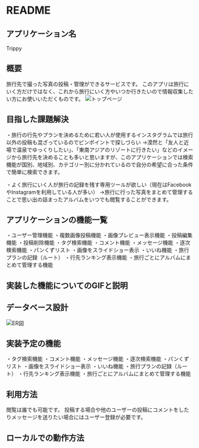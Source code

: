 # README

## アプリケーション名
Trippy

## 概要
旅行先で撮った写真の投稿・管理ができるサービスです。
このアプリは旅行にいく方だけではなく、これから旅行にいく方やいつか行きたいので情報収集したい方にお使いいただくものです。
![トップページ](images/top.jpg)

## 目指した課題解決
・旅行の行先やプランを決めるために若い人が使用するインスタグラムでは旅行以外の投稿も混ざっているのでピンポイントで探しづらい
→漠然と「友人と近場で温泉でゆっくりしたい」、「東南アジアのリゾートに行きたい」などのイメージから旅行先を決めることも多いと思いますが、このアプリケーションでは検索機能が国別、地域別、カテゴリー別に分かれているので自分の希望に合った条件で簡単に検索できます。

・よく旅行にいく人が旅行の記録を残す専用ツールが欲しい（現在はFacebookやInstagramを利用している人が多い）
→旅行に行った写真をまとめて管理することで思い出の詰まったアルバムをいつでも閲覧することができます。

## アプリケーションの機能一覧
・ユーザー管理機能
・複数画像投稿機能
・画像プレビュー表示機能
・投稿編集機能
・投稿削除機能
・タグ検索機能
・コメント機能
・メッセージ機能
・逐次検索機能
・パンくずリスト
・画像をスライドショー表示
・いいね機能
・旅行プランの記録（ルート）
・行先ランキング表示機能
・旅行ごとにアルバムにまとめて管理する機能

## 実装した機能についてのGIFと説明

## データベース設計
![ER図](images/database.png)

## 実装予定の機能
・タグ検索機能
・コメント機能
・メッセージ機能
・逐次検索機能
・パンくずリスト
・画像をスライドショー表示
・いいね機能
・旅行プランの記録（ルート）
・行先ランキング表示機能
・旅行ごとにアルバムにまとめて管理する機能

## 利用方法
閲覧は誰でも可能です。
投稿する場合や他のユーザーの投稿にコメントをしたりメッセージを送りたい場合にはユーザー登録が必要です。

## ローカルでの動作方法

